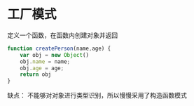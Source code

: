 # 工厂模式

定义一个函数，在函数内创建对象并返回

```js
function createPerson(name,age) {
    var obj = new Object()
    obj.name = name;
    obj.age = age;
    return obj
}
```

缺点： 不能够对对象进行类型识别，所以慢慢采用了构造函数模式



